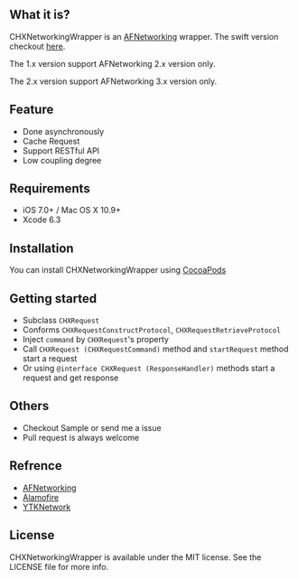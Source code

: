 ## What it is?

CHXNetworkingWrapper is an [AFNetworking](https://github.com/AFNetworking/AFNetworking) wrapper. The swift version checkout [here](https://github.com/cuzv/redes).

The 1.x version support AFNetworking 2.x version only.

The 2.x version support AFNetworking 3.x version only.

## Feature

- Done asynchronously
- Cache Request
- Support RESTful API
- Low coupling degree

## Requirements

- iOS 7.0+ / Mac OS X 10.9+
- Xcode 6.3

## Installation

You can install CHXNetworkingWrapper using [CocoaPods](http://cocoapods.org/)

## Getting started

- Subclass `CHXRequest`
- Conforms `CHXRequestConstructProtocol`, `CHXRequestRetrieveProtocol`
- Inject `command` by `CHXRequest`'s property
- Call `CHXRequest (CHXRequestCommand)` method and `startRequest` method start a request
- Or using `@interface CHXRequest (ResponseHandler)` methods start a request and get response

## Others

- Checkout Sample or send me a issue
- Pull request is always welcome

## Refrence

- [AFNetworking](https://github.com/AFNetworking/AFNetworking)
- [Alamofire](https://github.com/Alamofire/Alamofire)
- [YTKNetwork](https://github.com/yuantiku/YTKNetwork)

## License

CHXNetworkingWrapper is available under the MIT license. See the LICENSE file for more info.